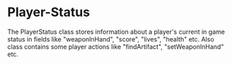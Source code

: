 # Player-Status
The PlayerStatus class stores information about a player's current in game status in fields like "weaponInHand", "score", "lives", "health" etc.
Also class contains some player actions like "findArtifact", "setWeaponInHand" etc.
